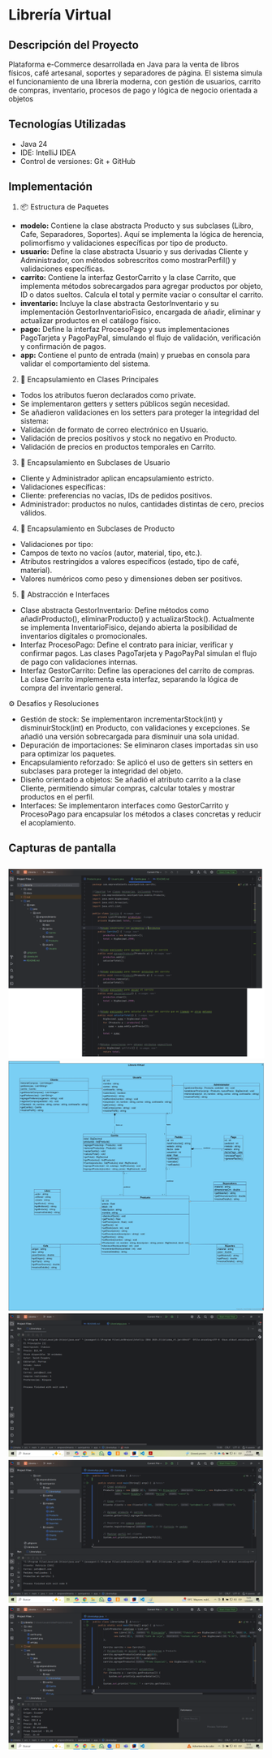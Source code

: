 # Librería Virtual

## Descripción del Proyecto
Plataforma e-Commerce desarrollada en Java para la venta de libros físicos, café artesanal, soportes y separadores de página.
El sistema simula el funcionamiento de una librería moderna, con gestión de usuarios, carrito de compras, inventario, procesos de pago y lógica de negocio orientada a objetos


## Tecnologías Utilizadas
- Java 24
- IDE: IntelliJ IDEA
- Control de versiones: Git + GitHub

## Implementación

1. 📦 Estructura de Paquetes
- **modelo:**
  Contiene la clase abstracta Producto y sus subclases (Libro, Cafe, Separadores, Soportes). Aquí se implementa la lógica de herencia, polimorfismo y validaciones específicas por tipo de producto.
- **usuario:**
  Define la clase abstracta Usuario y sus derivadas Cliente y Administrador, con métodos sobrescritos como mostrarPerfil() y validaciones específicas.
- **carrito:**
  Contiene la interfaz GestorCarrito y la clase Carrito, que implementa métodos sobrecargados para agregar productos por objeto, ID o datos sueltos. Calcula el total y permite vaciar o consultar el carrito.
- **inventario:**
  Incluye la clase abstracta GestorInventario y su implementación GestorInventarioFisico, encargada de añadir, eliminar y actualizar productos en el catálogo físico.
- **pago:**
  Define la interfaz ProcesoPago y sus implementaciones PagoTarjeta y PagoPayPal, simulando el flujo de validación, verificación y confirmación de pagos.
- **app:**
  Contiene el punto de entrada (main) y pruebas en consola para validar el comportamiento del sistema.



2. 🔐 Encapsulamiento en Clases Principales
- Todos los atributos fueron declarados como private.
- Se implementaron getters y setters públicos según necesidad.
- Se añadieron validaciones en los setters para proteger la integridad del sistema:
- Validación de formato de correo electrónico en Usuario.
- Validación de precios positivos y stock no negativo en Producto.
- Validación de precios en productos temporales en Carrito.

3. 🔐 Encapsulamiento en Subclases de Usuario
- Cliente y Administrador aplican encapsulamiento estricto.
- Validaciones específicas:
- Cliente: preferencias no vacías, IDs de pedidos positivos.
- Administrador: productos no nulos, cantidades distintas de cero, precios válidos.

4. 🔐 Encapsulamiento en Subclases de Producto
- Validaciones por tipo:
- Campos de texto no vacíos (autor, material, tipo, etc.).
- Atributos restringidos a valores específicos (estado, tipo de café, material).
- Valores numéricos como peso y dimensiones deben ser positivos.

5. 🧩 Abstracción e Interfaces
- Clase abstracta GestorInventario:
  Define métodos como añadirProducto(), eliminarProducto() y actualizarStock().
  Actualmente se implementa InventarioFisico, dejando abierta la posibilidad de inventarios digitales o promocionales.
- Interfaz ProcesoPago:
  Define el contrato para iniciar, verificar y confirmar pagos.
  Las clases PagoTarjeta y PagoPayPal simulan el flujo de pago con validaciones internas.
- Interfaz GestorCarrito:
  Define las operaciones del carrito de compras.
  La clase Carrito implementa esta interfaz, separando la lógica de compra del inventario general.

⚙️ Desafíos y Resoluciones
- Gestión de stock:
  Se implementaron incrementarStock(int) y disminuirStock(int) en Producto, con validaciones y excepciones.
  Se añadió una versión sobrecargada para disminuir una sola unidad.
- Depuración de importaciones:
  Se eliminaron clases importadas sin uso para optimizar los paquetes.
- Encapsulamiento reforzado:
  Se aplicó el uso de getters sin setters en subclases para proteger la integridad del objeto.
- Diseño orientado a objetos:
  Se añadió el atributo carrito a la clase Cliente, permitiendo simular compras, calcular totales y mostrar productos en el perfil.
- Interfaces:
Se implementaron interfaces como GestorCarrito y ProcesoPago para encapsular los métodos a clases concretas y reducir el acoplamiento.

## Capturas de pantalla
![Carrito](docs/carrito.png)  
![Diagrama UML](docs/uml.jpg)
![Prueba de Visualización](docs/prueba1.png)
![Atributos de Cliente Ficticio](docs/pruebaCliente.png)
![Atributos de Productos Ficticios](docs/pruebaProductos.png)
---
